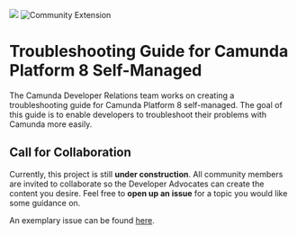 <img src="https://img.shields.io/badge/Important-Under%20Construction-green"> ![Community Extension](https://img.shields.io/badge/Community%20Extension-An%20open%20source%20community%20maintained%20project-FF4700) 

# Troubleshooting Guide for Camunda Platform 8 Self-Managed
The Camunda Developer Relations team works on creating a troubleshooting guide for Camunda Platform 8 self-managed. The goal of this guide is to enable developers to troubleshoot their problems with Camunda more easily.  

## Call for Collaboration
Currently, this project is still **under construction**. All community members are invited to collaborate so the Developer Advocates can create the content you desire. 
Feel free to **open up an issue** for a topic you would like some guidance on. 

An exemplary issue can be found [here](https://github.com/camunda-community-hub/ccsm-troubleshooting-guide/issues/1). 

